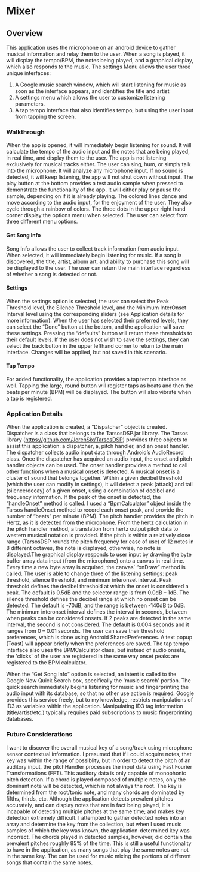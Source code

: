 # Mixer
## Overview
This application uses the microphone on an android device to gather musical information and relay them to the user. When a song is played,
it will display the tempo/BPM, the notes being played, and a graphical display, which also responds to the music. The settings Menu allows
the user three unique interfaces:
1) A Google music search window, which will start listening for music as soon as the interface appears, and identifies the title and artist
2) A settings menu which allows the user to customize listening parameters.
3) A tap tempo interface that also identifies tempo, but using the user input from tapping the screen.

### Walkthrough

When the app is opened, it will immediately begin listening for sound. It will calculate the tempo of the audio input and the 
notes that are being played, in real time, and display them to the user. The app is not listening exclusively for musical tracks
either. The user can sing, hum, or simply talk into the microphone. It will analyze any microphone input. If no sound is detected, 
it will keep listening, the app will not shut down without input. The play button at the bottom provides a test audio sample when 
pressed to demonstrate the functionality of the app. It will either play or pause the sample, depending on if it is already playing. 
The colored lines dance and move according to the audio input, for the enjoyment of the user. They also cycle through a rainbow of colors. 
The three dots in the upper right hand corner display the options menu when selected. The user can select from three different menu options.

#### Get Song Info
Song Info allows the user to collect track information from audio input. When selected, it will immediately begin listening for music. 
If a song is discovered, the title, artist, album art, and ability to purchase this song will be displayed to the user. The user can 
return the main interface regardless of whether a song is detected or not.

#### Settings 
When the settings option is selected, the user can select the Peak Threshold level, the Silence Threshold level, and the Minimum 
InterOnset Interval level using the corresponding sliders (see Application details for more information). When the user has selected 
their preferred levels, they can select the “Done” button at the bottom, and the application will save these settings. Pressing
the “defaults” button will return these thresholds to their default levels. If the user does not wish to save the settings, they can 
select the back button in the upper lefthand corner to return to the main interface. Changes will be applied, but not saved in this 
scenario.

#### Tap Tempo
For added functionality, the application provides a tap tempo interface as well. Tapping the large, round button will register taps 
as beats and then the beats per minute (BPM) will be displayed. The button will also vibrate when a tap is registered.

### Application Details
When the application is created, a “Dispatcher” object is created. Dispatcher is a class that belongs to the TarsosDSP.jar library.
The Tarsos library (https://github.com/JorenSix/TarsosDSP) provides three objects to assist this application: a dispatcher, a, pitch 
handler, and an onset handler. The dispatcher collects audio input data through Android’s AudioRecord class. Once the dispatcher 
has acquired an audio input, the onset and pitch handler objects can be used. The onset handler provides a method to call other functions 
when a musical onset is detected. A musical onset is a cluster of sound that belongs together. Within a given decibel threshold 
(which the user can modify in settings), it will detect a peak (attack) and tail (silence/decay) of a given onset, using a combination 
of decibel and frequency information. If the peak of the onset is detected, the “handleOnset” method is called. I used a 
“BpmCalculator” object inside the Tarsos handleOnset method to record each onset peak, and provide the number of “beats” per minute (BPM).
The pitch handler provides the pitch in Hertz, as it is detected from the microphone. From the hertz calculation in the pitch handler 
method, a translation from hertz output pitch data to western musical notation is provided. If the pitch is within a relatively close range 
(TarsosDSP rounds the pitch frequency for ease of use) of 12 notes in 8 different octaves, the note is displayed, otherwise, no note is 
displayed.The graphical display responds to user input by drawing the byte buffer array data input (from the microphone) onto a canvas in 
real time. Every time a new byte array is acquired, the canvas’ “onDraw” method is called. The user is able to change three of the 
listening settings: peak threshold, silence threshold, and minimum interonset interval. Peak threshold defines the decibel threshold 
at which the onset is considered a peak. The default is 0.5dB and the selector range is from 0.0dB – 1dB. The silence threshold defines 
the decibel range at which no onset can be detected. The default is -70dB, and the range is between -140dB to 0dB. The minimum interonset 
interval defines the interval in seconds, between when peaks can be considered onsets. If 2 peaks are detected in the same interval, the 
second is not considered. The default is 0.004 seconds and it ranges from 0 – 0.01 seconds. The user can save their threshold preferences, 
which is done using Android SharedPreferences. A text popup (Toast) will appear briefly when the preferences are saved. The tap tempo 
interface also uses the BPMCalculator class, but instead of audio onsets, the 'clicks' of the user are registered in the same way onset 
peaks are registered to the BPM calculator.

When the “Get Song Info” option is selected, an intent is called to the Google Now Quick Search box, specifically the 'music search' 
portion. The quick search immediately begins listening for music and fingerprinting the audio input with its database, so that no other
use action is required. Google provides this service freely, but to my knowledge, restricts manipulations of ID3 as variables within the
application. Manipulating ID3 tag information (title/artist/etc.) typically requires paid subscriptions to music fingerprinting databases.

### Future Considerations
I want to discover the overall musical key of a song/track using microphone sensor contextual information. I presumed that if I could 
acquire notes, that key was within the range of possiblity, but in order to detect the pitch of an auditory input, the pitchHandler 
processes the input data using Fast Fourier Transformations (FFT). This auditory data is only capable of monophonic pitch detection. 
If a chord is played composed of multiple notes, only the dominant note will be detected, which is not always the root. The key is 
determined from the root/tonic note, and many chords are dominated by fifths, thirds, etc. Although the application detects prevalent 
pitches accurately, and can display notes that are in fact being played, it is incapable of detecting multiple pitches at the same time; 
and makes key detection extremely difficult. I attempted to gather detected notes into an array and determine the key from the
collection, but when I used music samples of which the key was known, the application-determined key was incorrect. The chords played in 
detected samples, however, did contain the prevalent pitches roughly 85% of the time. This is still a useful functionality to have in
the application, as many songs that play the same notes are not in the same key. The can be used for music mixing the portions of 
different songs that contain the same notes.
